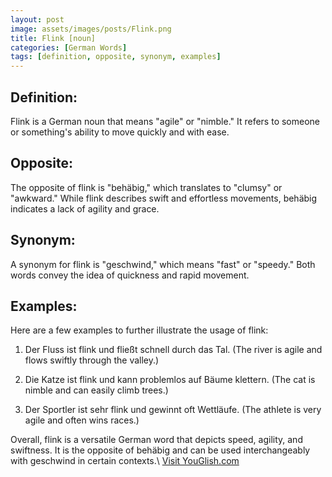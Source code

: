 ```yaml
---
layout: post
image: assets/images/posts/Flink.png
title: Flink [noun]
categories: [German Words]
tags: [definition, opposite, synonym, examples]
---
```


## Definition:
Flink is a German noun that means "agile" or "nimble." It refers to someone or something's ability to move quickly and with ease.

## Opposite:
The opposite of flink is "behäbig," which translates to "clumsy" or "awkward." While flink describes swift and effortless movements, behäbig indicates a lack of agility and grace.

## Synonym:
A synonym for flink is "geschwind," which means "fast" or "speedy." Both words convey the idea of quickness and rapid movement.

## Examples:
Here are a few examples to further illustrate the usage of flink:

1. Der Fluss ist flink und fließt schnell durch das Tal. (The river is agile and flows swiftly through the valley.)

2. Die Katze ist flink und kann problemlos auf Bäume klettern. (The cat is nimble and can easily climb trees.)

3. Der Sportler ist sehr flink und gewinnt oft Wettläufe. (The athlete is very agile and often wins races.)

Overall, flink is a versatile German word that depicts speed, agility, and swiftness. It is the opposite of behäbig and can be used interchangeably with geschwind in certain contexts.\ <a id="yg-widget-0" class="youglish-widget" data-query="Flink" data-lang="german" data-components="8412" data-auto-start="0" data-bkg-color="theme_light" data-title="How%20to%20pronounce%20Flink%20in%20German"  rel="nofollow" href="https://youglish.com">Visit YouGlish.com</a><script async src="https://youglish.com/public/emb/widget.js" charset="utf-8"></script>